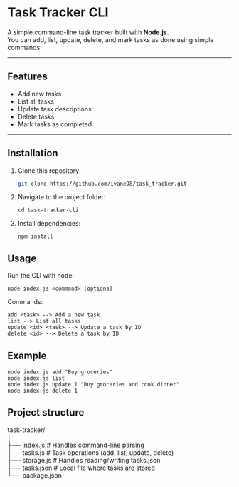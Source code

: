 # Task Tracker CLI

A simple command-line task tracker built with **Node.js**.  
You can add, list, update, delete, and mark tasks as done using simple commands.

---

## Features

- Add new tasks
- List all tasks
- Update task descriptions
- Delete tasks
- Mark tasks as completed

---

## Installation

1. Clone this repository:

   ```bash
   git clone https://github.com/ivane98/task_tracker.git

   ```

2. Navigate to the project folder:
   ```
   cd task-tracker-cli
   ```

4. Install dependencies:
   ```
   npm install
   ```

## Usage

Run the CLI with node:
```
node index.js <command> [options]
```

Commands: <br/>
```
add <task> --> Add a new task 
list --> List all tasks 
update <id> <task> --> Update a task by ID 
delete <id> --> Delete a task by ID 
```

## Example
```
node index.js add "Buy groceries" 
node index.js list 
node index.js update 1 "Buy groceries and cook dinner" 
node index.js delete 1 
```

## Project structure

task-tracker/ <br/>
│ <br />
├── index.js # Handles command-line parsing <br />
├── tasks.js # Task operations (add, list, update, delete) <br />
├── storage.js # Handles reading/writing tasks.json <br />
├── tasks.json # Local file where tasks are stored <br />
└── package.json
